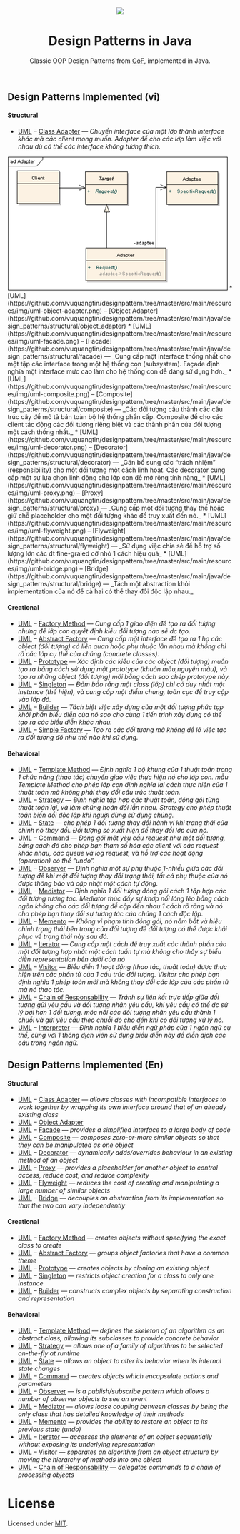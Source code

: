 <div align="center">
<img src="https://github.com/alexprut/design-patterns-java/raw/master/logo.png" height="300" height="auto"/>
<h1>Design Patterns in Java</h1>
<p>Classic OOP Design Patterns from <a href="https://en.wikipedia.org/?title=Design_Patterns">GoF</a>, implemented in Java.</p>
</div>
<br />

Design Patterns Implemented (vi)
---------------------------
#### Structural

* [UML](https://github.com/vuquangtin/designpattern/blob/master/java/resources/com/resources/images/adapter/Adapter1.png) –
[Class Adapter](https://github.com/vuquangtin/designpattern/tree/master/java/src/designpatterns/structural/adapters/adapters/gof/hasa)
— _Chuyển interface của một lớp thành interface khác mà các client mong muốn. Adapter để cho các lớp làm việc với nhau dù có thể các interface không tương thích._
<img src="java/resources/com/resources/images/adapter/Adapter1.png" height="300" height="auto" />
* [UML](https://github.com/vuquangtin/designpattern/tree/master/src/main/resources/img/uml-object-adapter.png) –
[Object Adapter](https://github.com/vuquangtin/designpattern/tree/master/src/main/java/design_patterns/structural/object_adapter)
* [UML](https://github.com/vuquangtin/designpattern/tree/master/src/main/resources/img/uml-facade.png) –
[Facade](https://github.com/vuquangtin/designpattern/tree/master/src/main/java/design_patterns/structural/facade)
— _Cung cấp một interface thống nhất cho một tập các interface trong một hệ thống con (subsystem). Façade định nghĩa một interface mức cao làm cho hệ thống con dễ dàng sử dụng hơn._
* [UML](https://github.com/vuquangtin/designpattern/tree/master/src/main/resources/img/uml-composite.png) –
[Composite](https://github.com/vuquangtin/designpattern/tree/master/src/main/java/design_patterns/structural/composite)
— _Các đối tượng cấu thành các cấu trúc cây để mô tả bán toàn bộ hệ thống phần cấp. Composite để cho các client tác động các đối tượng riêng biệt và các thành phần của đối tượng một cách thống nhất._
* [UML](https://github.com/vuquangtin/designpattern/tree/master/src/main/resources/img/uml-decorator.png) –
[Decorator](https://github.com/vuquangtin/designpattern/tree/master/src/main/java/design_patterns/structural/decorator)
— _Gán bổ sung các “trách nhiệm” (responsibility) cho một đối tượng một cách linh hoạt. Các decorator cung cấp một sự lựa chọn linh động cho lớp con để mở rộng tính năng_
* [UML](https://github.com/vuquangtin/designpattern/tree/master/src/main/resources/img/uml-proxy.png) –
[Proxy](https://github.com/vuquangtin/designpattern/tree/master/src/main/java/design_patterns/structural/proxy)
— _Cung cấp một đối tượng thay thế hoặc giữ chỗ placeholder cho một đối tượng khác để truy xuất đến nó._
* [UML](https://github.com/vuquangtin/designpattern/tree/master/src/main/resources/img/uml-flyweight.png) –
[Flyweight](https://github.com/vuquangtin/designpattern/tree/master/src/main/java/design_patterns/structural/flyweight)
— _Sử dụng việc chia sẻ để hỗ trợ số lượng lớn các dt fine-graied cỡ nhỏ 1 cách hiệu quả_
* [UML](https://github.com/vuquangtin/designpattern/tree/master/src/main/resources/img/uml-bridge.png) –
[Bridge](https://github.com/vuquangtin/designpattern/tree/master/src/main/java/design_patterns/structural/bridge)
— _Tách một abstraction khỏi implementation của nó để cả hai có thể thay đổi độc lập nhau._

#### Creational
* [UML](https://github.com/vuquangtin/designpattern/tree/master/src/main/resources/img/uml-factory-method.png) –
[Factory Method](https://github.com/vuquangtin/designpattern/tree/master/src/main/java/design_patterns/creational/factory_method)
— _Cung cấp 1 giao diện để tạo ra đối tượng nhưng để lớp con quyết định kiểu đối tượng nào sẽ dc tạo._
* [UML](https://github.com/vuquangtin/designpattern/tree/master/src/main/resources/img/uml-abstract-factory.png) –
[Abstract Factory](https://github.com/vuquangtin/designpattern/tree/master/src/main/java/design_patterns/creational/abstract_factory)
— _Cung cấp một interface để tạo ra 1 họ các object (đối tượng) có liên quan hoặc phụ thuộc lẫn nhau mà không chỉ rõ các lớp cụ thể của chúng (concrete classes)._
* [UML](https://github.com/vuquangtin/designpattern/tree/master/src/main/resources/img/uml-prototype.png) –
[Prototype](https://github.com/vuquangtin/designpattern/tree/master/src/main/java/design_patterns/creational/prototype)
— _Xác định các kiểu của các object (đối tượng) muốn tạo ra bằng cách sử dụng một prototype (khuôn mẫu,nguyên mẫu), và tạo ra những object (đối tượng) mới bằng cách sao chép prototype này._
* [UML](https://github.com/vuquangtin/designpattern/tree/master/src/main/resources/img/uml-singleton.png) –
[Singleton](https://github.com/vuquangtin/designpattern/tree/master/src/main/java/design_patterns/creational/singleton)
— _Đảm bảo rằng một class (lớp) chỉ có duy nhất một instance (thể hiện), và cung cấp một điểm chung, toàn cục để truy cập vào lớp đó._
* [UML](https://github.com/vuquangtin/designpattern/tree/master/src/main/resources/img/uml-builder.png) –
[Builder](https://github.com/vuquangtin/designpattern/tree/master/src/main/java/design_patterns/creational/builder)
— _Tách biệt việc xây dựng của một đối tượng phức tạp khỏi phần biểu diễn của nó sao cho cùng 1 tiến trình xây dựng có thể tạo ra các biểu diễn khác nhau._
* [UML](https://github.com/vuquangtin/designpattern/tree/master/src/main/resources/img/uml-builder.png) –
[Simple Factory](https://github.com/vuquangtin/designpattern/tree/master/src/main/java/design_patterns/creational/builder)
— _Tạo ra các đối tượng mà không để lộ việc tạo ra đối tượng đó như thế nào khi sử dụng._

#### Behavioral
* [UML](https://github.com/vuquangtin/designpattern/tree/master/src/main/resources/img/uml-template-method.png) –
[Template Method](https://github.com/vuquangtin/designpattern/tree/master/src/main/java/design_patterns/behavioral/template_method)
— _Định nghĩa 1 bộ khung của 1 thuật toán trong 1 chức năng (thao tác) chuyển giao việc thực hiện nó cho lớp con. mẫu Template Method cho phép lớp con định nghĩa lại cách thực hiện của 1 thuật toán mà không phải thay đổi cấu trúc thuật toán._
* [UML](https://github.com/vuquangtin/designpattern/tree/master/src/main/resources/img/uml-strategy.png) –
[Strategy](https://github.com/vuquangtin/designpattern/tree/master/src/main/java/design_patterns/behavioral/strategy)
— _Định nghĩa tập hợp các thuật toán, đóng gói từng thuật toán lại, và làm chúng hoán đổi lẫn nhau. Strategy cho phép thuật toán biến đổi độc lập khi người dùng sử dụng chúng._
* [UML](https://github.com/vuquangtin/designpattern/tree/master/src/main/resources/img/uml-state.png) –
[State](https://github.com/vuquangtin/designpattern/tree/master/src/main/java/design_patterns/behavioral/state)
— _cho phép 1 đối tượng thay đổi hành vi khi trạng thái của chính nó thay đổi. Đối tượng sẽ xuất hiện để thay đổi lớp của nó._
* [UML](https://github.com/vuquangtin/designpattern/tree/master/src/main/resources/img/uml-command.png) –
[Command](https://github.com/vuquangtin/designpattern/tree/master/src/main/java/design_patterns/behavioral/command)
— _Đóng gói một yêu cầu request như một đối tượng, bằng cách đó cho phép bạn tham số hóa các client với các request khác nhau, các queue và log request, và hỗ trợ các hoạt động (operation) có thể “undo”._
* [UML](https://github.com/vuquangtin/designpattern/tree/master/src/main/resources/img/uml-observer.png) –
[Observer](https://github.com/vuquangtin/designpattern/tree/master/src/main/java/design_patterns/behavioral/observer)
— _Định nghĩa một sự phụ thuộc 1-nhiều giữa các đối tượng để khi một đối tượng thay đổi trạng thái, tất cả phụ thuộc của nó được thông báo và cập nhật một cách tự động._
* [UML](https://github.com/vuquangtin/designpattern/tree/master/src/main/resources/img/uml-mediator.png) –
[Mediator](https://github.com/vuquangtin/designpattern/blob/master/src/com/designpatterns/gof/behavioral/mediator/gof/GOF.java)
— _Định nghĩa 1 đối tượng đóng gói cách 1 tập hợp các đối tượng tương tác. Mediator thúc đẩy sự khớp nối lỏng lẻo bằng cách ngăn không cho các đối tượng đề cập đến nhau 1 cách rõ ràng và nó cho phép bạn thay đổi sự tương tác của chúng 1 cách độc lập._
* [UML](https://github.com/vuquangtin/designpattern/tree/master/src/main/resources/img/uml-memento.png) –
[Memento](https://github.com/vuquangtin/designpattern/tree/master/src/main/java/design_patterns/behavioral/memento)
— _Không vi phạm tính đóng gói, nó nắm bắt và hiệu chỉnh trạng thái bên trong của đối tượng để đối tượng có thể được khôi phục về trạng thái này sau đó._
* [UML](https://github.com/vuquangtin/designpattern/tree/master/src/main/resources/img/uml-iterator.png) –
[Iterator](https://github.com/vuquangtin/designpattern/tree/master/src/main/java/design_patterns/behavioral/iterator)
— _Cung cấp một cách để truy xuất các thành phần của một đối tượng hợp nhất một cách tuần tự mà không cho thấy sự biểu diễn representation bên dưới của nó_
* [UML](https://github.com/vuquangtin/designpattern/tree/master/src/main/resources/img/uml-visitor.png) –
[Visitor](https://github.com/vuquangtin/designpattern/tree/master/src/main/java/design_patterns/behavioral/visitor)
— _Biểu diễn 1 hoạt động (thao tác, thuật toán) được thực hiện trên các phần tử của 1 cấu trúc đối tượng. Visitor cho phép bạn định nghĩa 1 phép toán mới mà không thay đổi các lớp của các phần tử mà nó thao tác._
* [UML](https://github.com/vuquangtin/designpattern/tree/master/src/main/resources/img/uml-chain-of-responsability.png) –
[Chain of Responsability](https://github.com/vuquangtin/designpattern/tree/master/src/main/java/design_patterns/behavioral/chain_of_responsibility)
— _Tránh sự liên kết trực tiếp giữa đối tượng gửi yêu cầu và đối tượng nhận yêu cầu, khi yêu cầu có thể dc sử lý bởi hơn 1 đối tượng. móc nối các đối tượng nhận yêu cầu thành 1 chuỗi và gửi yêu cầu theo chuỗi đó cho đến khi có đối tượng xử lý nó._
* [UML](https://github.com/vuquangtin/designpattern/tree/master/src/main/resources/img/uml-chain-of-responsability.png) –
[Interpreter](https://github.com/vuquangtin/designpattern/tree/master/src/main/java/design_patterns/behavioral/chain_of_responsibility)
— _Định nghĩa 1 biểu diễn ngữ pháp của 1 ngôn ngữ cụ thể, cùng với 1 thông dịch viên sử dụng biểu diễn này để diễn dịch các câu trong ngôn ngữ._

Design Patterns Implemented (En)
---------------------------
#### Structural
* [UML](https://github.com/vuquangtin/designpattern/tree/master/src/main/resources/img/uml-class-adapter.png) –
[Class Adapter](https://github.com/vuquangtin/designpattern/tree/master/src/main/java/design_patterns/structural/class_adapter)
— _allows classes with incompatible interfaces to work together by wrapping its own interface around that of an already existing class_
* [UML](https://github.com/vuquangtin/designpattern/tree/master/src/main/resources/img/uml-object-adapter.png) –
[Object Adapter](https://github.com/vuquangtin/designpattern/tree/master/src/main/java/design_patterns/structural/object_adapter)
* [UML](https://github.com/vuquangtin/designpattern/tree/master/src/main/resources/img/uml-facade.png) –
[Facade](https://github.com/vuquangtin/designpattern/tree/master/src/main/java/design_patterns/structural/facade)
— _provides a simplified interface to a large body of code_
* [UML](https://github.com/vuquangtin/designpattern/tree/master/src/main/resources/img/uml-composite.png) –
[Composite](https://github.com/vuquangtin/designpattern/tree/master/src/main/java/design_patterns/structural/composite)
— _composes zero-or-more similar objects so that they can be manipulated as one object_
* [UML](https://github.com/vuquangtin/designpattern/tree/master/src/main/resources/img/uml-decorator.png) –
[Decorator](https://github.com/vuquangtin/designpattern/tree/master/src/main/java/design_patterns/structural/decorator)
— _dynamically adds/overrides behaviour in an existing method of an object_
* [UML](https://github.com/vuquangtin/designpattern/tree/master/src/main/resources/img/uml-proxy.png) –
[Proxy](https://github.com/vuquangtin/designpattern/tree/master/src/main/java/design_patterns/structural/proxy)
— _provides a placeholder for another object to control access, reduce cost, and reduce complexity_
* [UML](https://github.com/vuquangtin/designpattern/tree/master/src/main/resources/img/uml-flyweight.png) –
[Flyweight](https://github.com/vuquangtin/designpattern/tree/master/src/main/java/design_patterns/structural/flyweight)
— _reduces the cost of creating and manipulating a large number of similar objects_
* [UML](https://github.com/vuquangtin/designpattern/tree/master/src/main/resources/img/uml-bridge.png) –
[Bridge](https://github.com/vuquangtin/designpattern/tree/master/src/main/java/design_patterns/structural/bridge)
— _decouples an abstraction from its implementation so that the two can vary independently_

#### Creational
* [UML](https://github.com/vuquangtin/designpattern/tree/master/src/main/resources/img/uml-factory-method.png) –
[Factory Method](https://github.com/vuquangtin/designpattern/tree/master/src/main/java/design_patterns/creational/factory_method)
— _creates objects without specifying the exact class to create_
* [UML](https://github.com/vuquangtin/designpattern/tree/master/src/main/resources/img/uml-abstract-factory.png) –
[Abstract Factory](https://github.com/vuquangtin/designpattern/tree/master/src/main/java/design_patterns/creational/abstract_factory)
— _groups object factories that have a common theme_
* [UML](https://github.com/vuquangtin/designpattern/tree/master/src/main/resources/img/uml-prototype.png) –
[Prototype](https://github.com/vuquangtin/designpattern/tree/master/src/main/java/design_patterns/creational/prototype)
— _creates objects by cloning an existing object_
* [UML](https://github.com/vuquangtin/designpattern/tree/master/src/main/resources/img/uml-singleton.png) –
[Singleton](https://github.com/vuquangtin/designpattern/tree/master/src/main/java/design_patterns/creational/singleton)
— _restricts object creation for a class to only one instance_
* [UML](https://github.com/vuquangtin/designpattern/tree/master/src/main/resources/img/uml-builder.png) –
[Builder](https://github.com/vuquangtin/designpattern/tree/master/src/main/java/design_patterns/creational/builder)
— _constructs complex objects by separating construction and representation_

#### Behavioral
* [UML](https://github.com/vuquangtin/designpattern/tree/master/src/main/resources/img/uml-template-method.png) –
[Template Method](https://github.com/vuquangtin/designpattern/tree/master/src/main/java/design_patterns/behavioral/template_method)
— _defines the skeleton of an algorithm as an abstract class, allowing its subclasses to provide concrete behavior_
* [UML](https://github.com/vuquangtin/designpattern/tree/master/src/main/resources/img/uml-strategy.png) –
[Strategy](https://github.com/vuquangtin/designpattern/tree/master/src/main/java/design_patterns/behavioral/strategy)
— _allows one of a family of algorithms to be selected on-the-fly at runtime_
* [UML](https://github.com/vuquangtin/designpattern/tree/master/src/main/resources/img/uml-state.png) –
[State](https://github.com/vuquangtin/designpattern/tree/master/src/main/java/design_patterns/behavioral/state)
— _allows an object to alter its behavior when its internal state changes_
* [UML](https://github.com/vuquangtin/designpattern/tree/master/src/main/resources/img/uml-command.png) –
[Command](https://github.com/vuquangtin/designpattern/tree/master/src/main/java/design_patterns/behavioral/command)
— _creates objects which encapsulate actions and parameters_
* [UML](https://github.com/vuquangtin/designpattern/tree/master/src/main/resources/img/uml-observer.png) –
[Observer](https://github.com/vuquangtin/designpattern/tree/master/src/main/java/design_patterns/behavioral/observer)
— _is a publish/subscribe pattern which allows a number of observer objects to see an event_
* [UML](https://github.com/vuquangtin/designpattern/tree/master/src/main/resources/img/uml-mediator.png) –
[Mediator](https://github.com/vuquangtin/designpattern/tree/master/src/main/java/design_patterns/behavioral/mediator)
— _allows loose coupling between classes by being the only class that has detailed knowledge of their methods_
* [UML](https://github.com/vuquangtin/designpattern/tree/master/src/main/resources/img/uml-memento.png) –
[Memento](https://github.com/vuquangtin/designpattern/tree/master/src/main/java/design_patterns/behavioral/memento)
— _provides the ability to restore an object to its previous state (undo)_
* [UML](https://github.com/vuquangtin/designpattern/tree/master/src/main/resources/img/uml-iterator.png) –
[Iterator](https://github.com/vuquangtin/designpattern/tree/master/src/main/java/design_patterns/behavioral/iterator)
— _accesses the elements of an object sequentially without exposing its underlying representation_
* [UML](https://github.com/vuquangtin/designpattern/tree/master/src/main/resources/img/uml-visitor.png) –
[Visitor](https://github.com/vuquangtin/designpattern/tree/master/src/main/java/design_patterns/behavioral/visitor)
— _separates an algorithm from an object structure by moving the hierarchy of methods into one object_
* [UML](https://github.com/vuquangtin/designpattern/tree/master/src/main/resources/img/uml-chain-of-responsability.png) –
[Chain of Responsability](https://github.com/vuquangtin/designpattern/tree/master/src/main/java/design_patterns/behavioral/chain_of_responsibility)
— _delegates commands to a chain of processing objects_

License
=======
Licensed under [MIT](https://github.com/vuquangtin/designpattern).